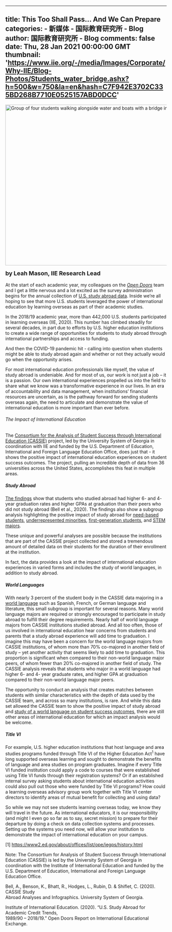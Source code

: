 
---
title: This Too Shall Pass... And We Can Prepare
categories: 
    - 新媒体
    - 国际教育研究所 - Blog
author: 国际教育研究所 - Blog
comments: false
date: Thu, 28 Jan 2021 00:00:00 GMT
thumbnail: 'https://www.iie.org/-/media/Images/Corporate/Why-IIE/Blog-Photos/Students_water_bridge.ashx?h=500&w=750&la=en&hash=C7F942E3702C335BD268B7710E0525157ABD0DCC'
---

<div>   
<p><img height="500" alt="Group of four students walking alongside water and boats with a bridge in the background" width="750" src="https://www.iie.org/-/media/Images/Corporate/Why-IIE/Blog-Photos/Students_water_bridge.ashx?h=500&w=750&la=en&hash=C7F942E3702C335BD268B7710E0525157ABD0DCC" referrerpolicy="no-referrer"></p>
<p><strong><span style="font-size: 18px;">by Leah Mason, IIE Research Lead<br>
</span>
<span style="font-size: 18px;"></span></strong><br>
At the start of each academic year, my colleagues on the <em><a href="http://www.opendoorsdata.org/" target="_blank">Open Doors</a></em> team and I get a little nervous and a lot excited as the survey administration begins for the annual collection of <a href="https://opendoorsdata.org/data/us-study-abroad/" target="_blank">U.S. study abroad data</a>. Inside we’re all hoping to see that more U.S. students leveraged the power of international education by learning overseas as part of their academic studies.</p>
<p>In the 2018/19 academic year, more than 442,000 U.S. students participated in learning overseas (IIE, 2020). This number has climbed steadily for several decades, in part due to efforts by U.S. higher education institutions to create a wide range of opportunities for students to study abroad through international partnerships and access to funding.</p>
<p>And then the COVID-19 pandemic hit - calling into question when students might be able to study abroad again and whether or not they actually would go when the opportunity arises.</p>
<p>For most international education professionals like myself, the value of study abroad is undeniable. And for most of us, our work is not just a job – it is a passion. Our own international experiences propelled us into the field to share what we know was a transformative experience in our lives. In an era of accountability and data management, when institutions’ financial resources are uncertain, as is the pathway forward for sending students overseas again, the need to articulate and demonstrate the value of international education is more important than ever before.</p>
<h6>The Impact of International Education</h6>
<p>The <a href="https://www.usg.edu/cassie" target="_blank">Consortium for the Analysis of Student Success through International Education (CASSIE)</a> project, led by the University System of Georgia in coordination with IIE and funded by the U.S. Department of Education, International and Foreign Language Education Office, does just that - it shows the positive impact of international education experiences on student success outcomes. The project, pulling an incredible depth of data from 36 universities across the United States, accomplishes this feat in multiple areas.</p>
<h5>Study Abroad</h5>
<p><a href="https://www.usg.edu/assets/cassie/documents/Study_Abroad_National_Sample_CASSIE_Infographic.pdf" target="_blank">The findings</a> show that students who studied abroad had higher 6- and 4- year graduation rates and higher GPAs at graduation than their peers who did not study abroad (Bell et al., 2020). The findings also show a subgroup analysis highlighting the positive impact of study abroad for <a href="https://www.usg.edu/assets/cassie/documents/Need-Based_Aid_vs._No_Need-Based_Aid_CASSIE_Infographic.pdf" target="_blank">need-based students</a>, <a href="https://www.usg.edu/assets/cassie/documents/Underrepresented_Minority_vs._Not_Underrepresented_Minority_CASSIE_Infographic.pdf" target="_blank">underrepresented minorities</a>, <a href="https://www.usg.edu/assets/cassie/documents/First_Generation_vs._Not_First_Generation_CASSIE_Infographic.pdf" target="_blank">first-generation students</a>, and <a href="https://www.usg.edu/assets/cassie/documents/STEM_vs._Not_STEM_CASSIE_Infographic.pdf" target="_blank">STEM majors</a>.</p>
<p>These unique and powerful analyses are possible because the institutions that are part of the CASSIE project collected and stored a tremendous amount of detailed data on their students for the duration of their enrollment at the institution.</p>
<p>In fact, the data provides a look at the impact of international education experiences in varied forms and includes the study of world languages, in addition to study abroad.</p>
<h5>World Languages</h5>
<p>With nearly 3 percent of the student body in the CASSIE data majoring in a <a href="https://www.usg.edu/assets/cassie/documents/WorldLanguageMajor_CASSIE_Infographic.pdf" target="_blank">world language</a> such as Spanish, French, or German language and literature, this small subgroup is important for several reasons. Many world language majors are required or strongly encouraged to participate in study abroad to fulfill their degree requirements. Nearly half of world language majors from CASSIE institutions studied abroad. And all too often, those of us involved in international education hear concerns from students and parents that a study abroad experience will add time to graduation. I imagine this may have been a concern for the world language majors from CASSIE institutions, of whom more than 70% co-majored in another field of study – yet another activity that seems likely to add time to graduation. This proportion is significant when compared to their non-world language major peers, of whom fewer than 20% co-majored in another field of study. The CASSIE analysis reveals that students who major in a world language had higher 6- and 4- year graduate rates, and higher GPA at graduation compared to their non-world language major peers.</p>
<p>The opportunity to conduct an analysis that creates matches between students with similar characteristics with the depth of data used by the CASSIE team, and across so many institutions, is rare. And while this data set allowed the CASSIE team to show the positive impact of study abroad and <a href="https://www.usg.edu/assets/cassie/documents/WorldLanguageDegree_allCASSIE_Infographic.pdf">study of a world language on student success outcomes</a>, there are still other areas of international education for which an impact analysis would be welcome.</p>
<h5>Title VI</h5>
<p>For example, U.S. higher education institutions that host language and area studies programs funded through Title VI of the Higher Education Act<sup>1</sup> have long supported overseas learning and sought to demonstrate the benefits of language and area studies on program graduates. Imagine if every Title VI funded institution could apply a code to courses that were established using Title VI funds through their registration systems? Or if an established internal survey asking students about international education activities could also pull out those who were funded by Title VI programs? How could a learning overseas advisory group work together with Title VI center directors to identify areas of mutual benefit for collecting and using data?</p>
<p>So while we may not see students learning overseas today, we know they will travel in the future. As international educators, it is our responsibility (and might I even go so far as to say, secret mission) to prepare for their departure by doing a check on data collection systems and processes. Setting up the systems you need now, will allow your institution to demonstrate the impact of international education on your campus.</p>
<p>[1] <a href="https://www2.ed.gov/about/offices/list/ope/iegps/history.html" target="_blank">https://www2.ed.gov/about/offices/list/ope/iegps/history.html</a></p>
<p>Note: The Consortium for Analysis of Student Success through International Education (CASSIE) is led by the University System of Georgia in coordination with the Institute of International Education and funded by the U.S. Department of Education, International and Foreign Language Education Office.</p>
<p>Bell, A., Benson, K., Bhatt, R., Hodges, L., Rubin, D. & Shiflet, C. (2020). CASSIE Study<br>
<span style="white-space: pre;"></span>Abroad Analyses and Infographics. University System of Georgia.</p>
<p>Institute of International Education. (2020). “U.S. Study Abroad for Academic Credit Trends,<br>
<span style="white-space: pre;"></span>1989/90 – 2018/19.” Open Doors Report on International Educational Exchange.   </p>
                


              
</div>
            